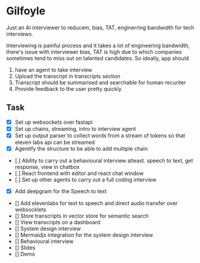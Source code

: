 # Gilfoyle

Just an AI interviewer to reducem, bias, TAT, enginerring bandwidth for tech interviews.

Interviewing is painful process and it takes a lot of engineering bandwidth, there's issue with interviewer bias, TAT is high due to which companies sometimes tend to miss out on talented candidates. So ideally, app should
1. have an agent to take interview
2. Upload the transcript in transcripts section
3. Transcript should be summarised and searchable for human recuriter
4. Provide feedback to the user pretty quickly

## Task
- [X] Set up websockets over fastapi 
- [X] Set up chains, streaming, intro to interview agent
- [X] Set up output parser to collect words from a stream of tokens so that eleven labs api can be streamed
- [X] Agentify the structure to be able to add multiple chain
- [.] Ability to carry out a behavioural interview atleast. speech to text, get response, view in chatbox
- [.] React frontend with editor and react chat window
- [.] Set up other agents to carry out a full coding interview
- [X] Add deepgram for the Speech to text
- [] Add elevenlabs for text to speech and direct audio transfer over websocklets
- [] Store transcripts in vector store for semantic search
- [] View transcripts on a dashboard
- [] System design interview
- [] Mermaidjs integration for the system design interview
- [] Behavioural interview
- [] Slides
- [] Demo